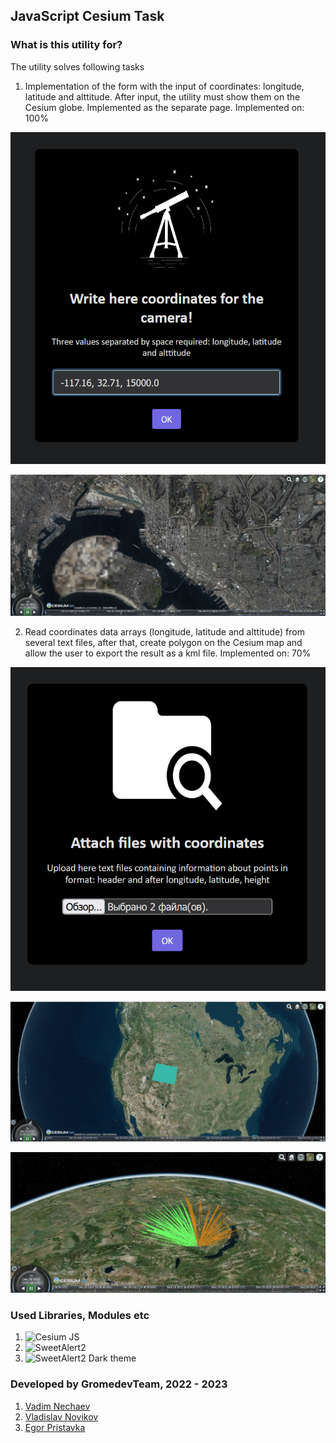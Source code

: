 ## JavaScript Cesium  Task

### What is this utility for? 

The utility solves following tasks

1) Implementation of the form with the input of coordinates: longitude, latitude and alttitude. After input, the utility must show them on the Cesium globe. Implemented as the separate page. Implemented on: 100%

![alt text](https://github.com/mrglaster/js-cesium-map-and-kml/blob/branch-production/readmeImages/1.png)


![alt text](https://github.com/mrglaster/js-cesium-map-and-kml/blob/branch-production/readmeImages/2.png)

2) Read coordinates data arrays (longitude, latitude and alttitude) from several text files, after that, create polygon on the Cesium map and allow the user to export the result as a kml file. Implemented on: 70%

![alt text](https://github.com/mrglaster/js-cesium-map-and-kml/blob/branch-production/readmeImages/3.png)


![alt text](https://github.com/mrglaster/js-cesium-map-and-kml/blob/branch-production/readmeImages/4.png)



![alt text](https://github.com/mrglaster/js-cesium-map-and-kml/blob/branch-production/readmeImages/5.png)

### Used Libraries, Modules etc
1) ![Cesium JS](https://cesium.com/platform/cesiumjs/)
2) ![SweetAlert2](https://sweetalert2.github.io/)
3) ![SweetAlert2 Dark theme](https://github.com/sweetalert2/sweetalert2-themes/tree/main/dark)


### Developed by GromedevTeam, 2022 - 2023
1) [Vadim Nechaev](https://github.com/nech14)
2) [Vladislav Novikov](https://github.com/vladnov138)
3) [Egor Pristavka](https://github.com/mrglaster)
